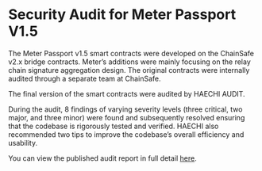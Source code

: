 # Security Audit for Meter Passport V1.5

The Meter Passport v1.5 smart contracts were developed on the ChainSafe v2.x bridge contracts. Meter’s additions were mainly focusing on the relay chain signature aggregation design. The original contracts were internally audited through a separate team at ChainSafe.

The final version of the smart contracts were audited by HAECHI AUDIT.

During the audit, 8 findings of varying severity levels (three critical, two major, and three minor) were found and subsequently resolved ensuring that the codebase is rigorously tested and verified. HAECHI also recommended two tips to improve the codebase’s overall efficiency and usability.

You can view the published audit report in full detail [here](https://github.com/meterio/Passportv2Contracts/tree/main/audit).
